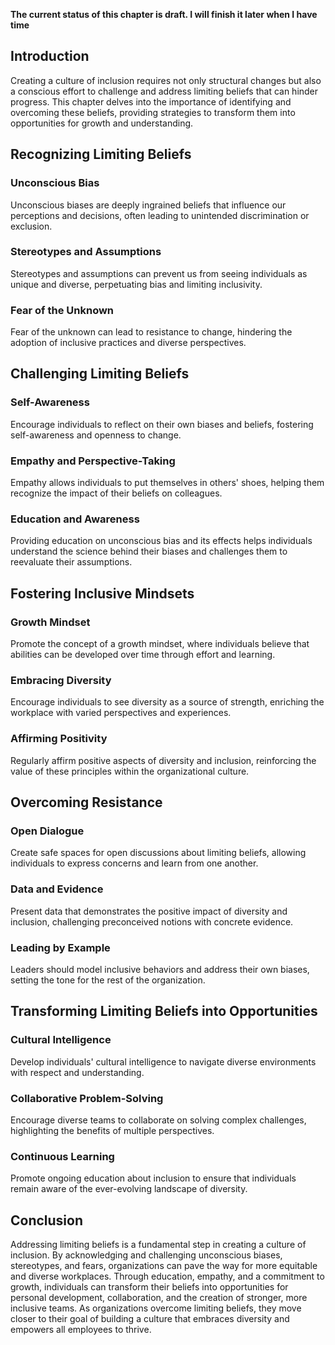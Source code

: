 **The current status of this chapter is draft. I will finish it later when I have time**

Introduction
------------

Creating a culture of inclusion requires not only structural changes but also a conscious effort to challenge and address limiting beliefs that can hinder progress. This chapter delves into the importance of identifying and overcoming these beliefs, providing strategies to transform them into opportunities for growth and understanding.

Recognizing Limiting Beliefs
----------------------------

### Unconscious Bias

Unconscious biases are deeply ingrained beliefs that influence our perceptions and decisions, often leading to unintended discrimination or exclusion.

### Stereotypes and Assumptions

Stereotypes and assumptions can prevent us from seeing individuals as unique and diverse, perpetuating bias and limiting inclusivity.

### Fear of the Unknown

Fear of the unknown can lead to resistance to change, hindering the adoption of inclusive practices and diverse perspectives.

Challenging Limiting Beliefs
----------------------------

### Self-Awareness

Encourage individuals to reflect on their own biases and beliefs, fostering self-awareness and openness to change.

### Empathy and Perspective-Taking

Empathy allows individuals to put themselves in others' shoes, helping them recognize the impact of their beliefs on colleagues.

### Education and Awareness

Providing education on unconscious bias and its effects helps individuals understand the science behind their biases and challenges them to reevaluate their assumptions.

Fostering Inclusive Mindsets
----------------------------

### Growth Mindset

Promote the concept of a growth mindset, where individuals believe that abilities can be developed over time through effort and learning.

### Embracing Diversity

Encourage individuals to see diversity as a source of strength, enriching the workplace with varied perspectives and experiences.

### Affirming Positivity

Regularly affirm positive aspects of diversity and inclusion, reinforcing the value of these principles within the organizational culture.

Overcoming Resistance
---------------------

### Open Dialogue

Create safe spaces for open discussions about limiting beliefs, allowing individuals to express concerns and learn from one another.

### Data and Evidence

Present data that demonstrates the positive impact of diversity and inclusion, challenging preconceived notions with concrete evidence.

### Leading by Example

Leaders should model inclusive behaviors and address their own biases, setting the tone for the rest of the organization.

Transforming Limiting Beliefs into Opportunities
------------------------------------------------

### Cultural Intelligence

Develop individuals' cultural intelligence to navigate diverse environments with respect and understanding.

### Collaborative Problem-Solving

Encourage diverse teams to collaborate on solving complex challenges, highlighting the benefits of multiple perspectives.

### Continuous Learning

Promote ongoing education about inclusion to ensure that individuals remain aware of the ever-evolving landscape of diversity.

Conclusion
----------

Addressing limiting beliefs is a fundamental step in creating a culture of inclusion. By acknowledging and challenging unconscious biases, stereotypes, and fears, organizations can pave the way for more equitable and diverse workplaces. Through education, empathy, and a commitment to growth, individuals can transform their beliefs into opportunities for personal development, collaboration, and the creation of stronger, more inclusive teams. As organizations overcome limiting beliefs, they move closer to their goal of building a culture that embraces diversity and empowers all employees to thrive.
